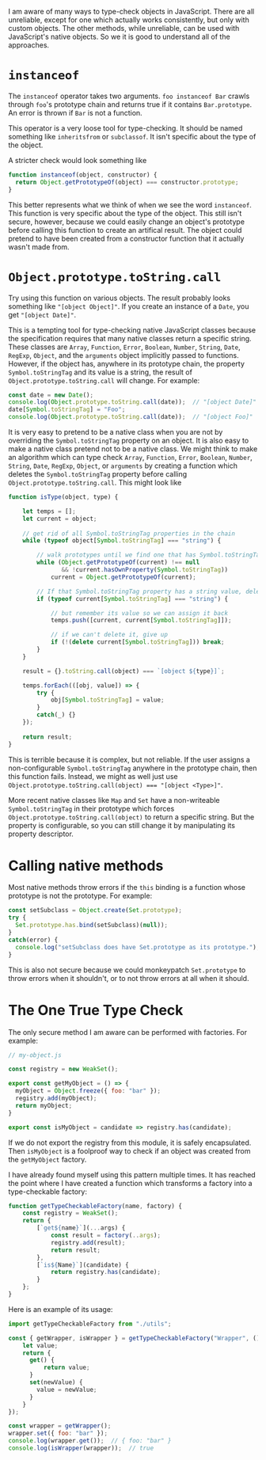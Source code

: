 I am aware of many ways to type-check objects in JavaScript. There are all unreliable, except for one which actually works consistently, but only with custom objects. The other methods, while unreliable, can be used with JavaScript's native objects. So we it is good to understand all of the approaches.

# `instanceof`

The `instanceof` operator takes two arguments. `foo instanceof Bar` crawls through `foo`'s prototype chain and returns true if it contains `Bar.prototype`. An error is thrown if `Bar` is not a function.

This operator is a very loose tool for type-checking. It should be named something like `inheritsfrom` or `subclassof`. It isn't specific about the type of the object.

A stricter check would look something like

```javascript 
function instanceof(object, constructor) {
  return Object.getPrototypeOf(object) === constructor.prototype;
}
```

This better represents what we think of when we see the word `instanceof`. This function is very specific about the type of the object. This still isn't secure, however, because we could easily change an object's prototype before calling this function to create an artifical result. The object could pretend to have been created from a constructor function that it actually wasn't made from.

# `Object.prototype.toString.call`

Try using this function on various objects. The result probably looks something like `"[object Object]"`. If you create an instance of a `Date`, you get `"[object Date]"`.

This is a tempting tool for type-checking native JavaScript classes because the specification requires that many native classes return a specific string. These classes are `Array`, `Function`, `Error`, `Boolean`, `Number`, `String`, `Date`, `RegExp`, `Object`, and the `arguments` object implicitly passed to functions. However, if the object has, anywhere in its prototype chain, the property `Symbol.toStringTag` and its value is a string, the result of `Object.prototype.toString.call` will change. For example:

```javascript
const date = new Date();
console.log(Object.prototype.toString.call(date));  // "[object Date]"
date[Symbol.toStringTag] = "Foo";
console.log(Object.prototype.toString.call(date));  // "[object Foo]"
```

It is very easy to pretend to be a native class when you are not by overriding the `Symbol.toStringTag` property on an object. It is also easy to make a native class pretend not to be a native class. We might think to make an algorithm which can type check `Array`, `Function`, `Error`, `Boolean`, `Number`, `String`, `Date`, `RegExp`, `Object`, or `arguments` by creating a function which deletes the `Symbol.toStringTag` property before calling `Object.prototype.toString.call`. This might look like

```javascript
function isType(object, type) {

    let temps = [];
    let current = object;
    
    // get rid of all Symbol.toStringTag properties in the chain
    while (typeof object[Symbol.toStringTag] === "string") {

        // walk prototypes until we find one that has Symbol.toStringTag property
        while (Object.getPrototypeOf(current) !== null 
               && !current.hasOwnProperty(Symbol.toStringTag))
            current = Object.getPrototypeOf(current);

        // If that Symbol.toStringTag property has a string value, delete it
        if (typeof current[Symbol.toStringTag] === "string") {

            // but remember its value so we can assign it back
            temps.push([current, current[Symbol.toStringTag]]);

            // if we can't delete it, give up
            if (!(delete current[Symbol.toStringTag])) break;
        }
    }

    result = {}.toString.call(object) === `[object ${type}]`;

    temps.forEach(([obj, value]) => {
        try {
            obj[Symbol.toStringTag] = value;
        }
        catch(_) {}
    });
    
    return result;
}
```

This is terrible because it is complex, but not reliable. If the user assigns a non-configurable `Symbol.toStringTag` anywhere in the prototype chain, then this function fails. Instead, we might as well just use `Object.prototype.toString.call(object) === "[object <Type>]"`.

More recent native classes like `Map` and `Set` have a non-writeable `Symbol.toStringTag` in their prototype which forces `Object.prototype.toString.call(object)` to return a specific string. But the property is configurable, so you can still change it by manipulating its property descriptor.


# Calling native methods

Most native methods throw errors if the `this` binding is a function whose prototype is not the prototype. For example:

```javascript
const setSubclass = Object.create(Set.prototype);
try {
  Set.prototype.has.bind(setSubclass)(null));
}
catch(error) {
  console.log("setSubclass does have Set.prototype as its prototype.");
}
```

This is also not secure because we could monkeypatch `Set.prototype` to throw errors when it shouldn't, or to not throw errors at all when it should.

# The One True Type Check

The only secure method I am aware can be performed with factories. For example:

```javascript
// my-object.js

const registry = new WeakSet();

export const getMyObject = () => {
  myObject = Object.freeze({ foo: "bar" });
  registry.add(myObject);
  return myObject;
}

export const isMyObject = candidate => registry.has(candidate);
```

If we do not export the registry from this module, it is safely encapsulated. Then `isMyObject` is a foolproof way to check if an object was created from the `getMyObject` factory.

I have already found myself using this pattern multiple times. It has reached the point where I have created a function which transforms a factory into a type-checkable factory:

```javascript
function getTypeCheckableFactory(name, factory) {
    const registry = WeakSet();
    return {
        [`get${name}`](...args) {
            const result = factory(..args);
            registry.add(result);
            return result;
        },
        [`is${Name}`](candidate) {
            return registry.has(candidate);
        }
    };
}
```

Here is an example of its usage:

```javascript
import getTypeCheckableFactory from "./utils";

const { getWrapper, isWrapper } = getTypeCheckableFactory("Wrapper", () => {
    let value;
    return {
      get() {
          return value;
      }
      set(newValue) {
        value = newValue;
      }
    }
});

const wrapper = getWrapper();
wrapper.set({ foo: "bar" });
console.log(wrapper.get());  // { foo: "bar" }
console.log(isWrapper(wrapper));  // true
```
